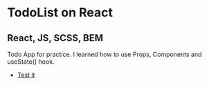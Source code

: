 # TodoList on React

## React, JS, SCSS, BEM

Todo App for practice. I learned how to use Props, Components and useState() hook.

- [Test it](https://quverok.me/todoListWebSite/)
